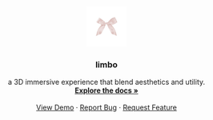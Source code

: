 <div align="center">
  <a href="https://github.com/hiidonuts/limbo">
    <img src="asset/favicon.png" alt="Logo" width="80" height="80">
  </a>

  <h3 align="center">limbo</h3>

  <p align="center">
    a 3D immersive experience that blend aesthetics and utility.
    <br />
    <a href="https://github.com/othneildrew/Best-README-Template"><strong>Explore the docs »</strong></a>
    <br />
    <br />
    <a href="https://github.com/othneildrew/Best-README-Template">View Demo</a>
    &middot;
    <a href="https://github.com/othneildrew/Best-README-Template/issues/new?labels=bug&template=bug-report---.md">Report Bug</a>
    &middot;
    <a href="https://github.com/othneildrew/Best-README-Template/issues/new?labels=enhancement&template=feature-request---.md">Request Feature</a>
  </p>
</div>
